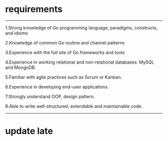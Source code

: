 # requirements
----------------------------------------------------------------------------------------------
1.Strong knowledge of Go programming language, paradigms, constructs, and idioms

2.Knowledge of common Go routine and channel patterns

3.Experience with the full site of Go frameworks and tools

4.Experience in working relational and non-relational databases: MySQL and MongoDB.

5.Familiar with agile practices such as Scrum or Kanban.

6.Experience in developing end-user applications.

7.Strongly understand OOP, design pattern.

8.Able to write well-structured, extendable and maintainable code.

---------------------------------------------------------------------------------------------
# update late
